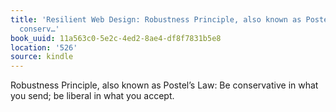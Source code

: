 ```yaml
---
title: 'Resilient Web Design: Robustness Principle, also known as Postel’s Law: Be
  conserv…'
book_uuid: 11a563c0-5e2c-4ed2-8ae4-df8f7831b5e8
location: '526'
source: kindle
---
```


Robustness Principle, also known as Postel’s Law: Be conservative in what you send; be liberal in what you accept.